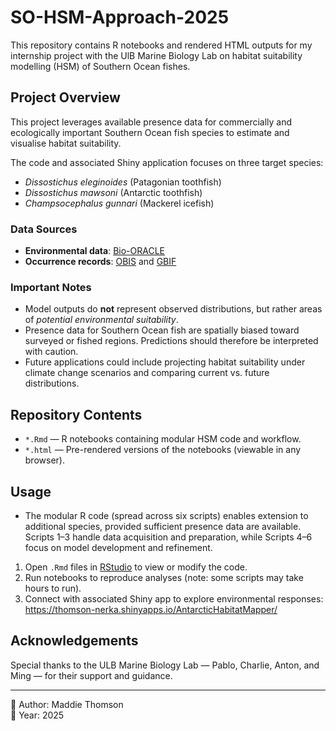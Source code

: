 # SO-HSM-Approach-2025
This repository contains R notebooks and rendered HTML outputs for my internship project with the UlB Marine Biology Lab on habitat suitability modelling (HSM) of Southern Ocean fishes.

## Project Overview
This project leverages available presence data for commercially and ecologically important Southern Ocean fish species to estimate and visualise habitat suitability.  

The code and associated Shiny application focuses on three target species:  
- *Dissostichus eleginoides* (Patagonian toothfish)  
- *Dissostichus mawsoni* (Antarctic toothfish)  
- *Champsocephalus gunnari* (Mackerel icefish)  

### Data Sources
- **Environmental data**: [Bio-ORACLE](https://www.bio-oracle.org/)  
- **Occurrence records**: [OBIS](https://obis.org/) and [GBIF](https://www.gbif.org/)  

### Important Notes
- Model outputs do **not** represent observed distributions, but rather areas of *potential environmental suitability*.  
- Presence data for Southern Ocean fish are spatially biased toward surveyed or fished regions. Predictions should therefore be interpreted with caution.  
- Future applications could include projecting habitat suitability under climate change scenarios and comparing current vs. future distributions.  

## Repository Contents
- `*.Rmd` — R notebooks containing modular HSM code and workflow.  
- `*.html` — Pre-rendered versions of the notebooks (viewable in any browser).  

## Usage
- The modular R code (spread across six scripts) enables extension to additional species, provided sufficient presence data are available.
Scripts 1–3 handle data acquisition and preparation, while Scripts 4–6 focus on model development and refinement.
1. Open `.Rmd` files in [RStudio](https://posit.co/download/rstudio/) to view or modify the code.  
2. Run notebooks to reproduce analyses (note: some scripts may take hours to run).
3. Connect with associated Shiny app to explore environmental responses: https://thomson-nerka.shinyapps.io/AntarcticHabitatMapper/

## Acknowledgements
Special thanks to the ULB Marine Biology Lab — Pablo, Charlie, Anton, and Ming — for their support and guidance.  

---

📌 Author: Maddie Thomson  
📅 Year: 2025  
